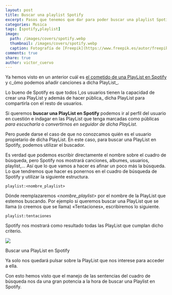 ```yaml
---
layout: post
title: Buscar una playlist Spotify
excerpt: Pasos que tenemos que dar para poder buscar una playlist Spotify dentro de la aplicación.
categories: Musica
tags: [spotify,playlist]
image:
  path: /images/covers/spotify.webp
  thumbnail: /images/covers/spotify.webp
  caption: Fotografía de [Freepik](https://www.freepik.es/autor/freepik)
comments: true
share: true
author: victor_cuervo
---
```


Ya hemos visto en un anterior cuál es [el cometido de una PlayList en Spotify](https://www.ayudaenlaweb.com/spotify/playlist-de-spotify/) y c_ómo podemos añadir canciones a dicha PlayList_.


Lo bueno de Spotify es que todos l_os usuarios tienen la capacidad de crear una PlayList y además de hacer pública_ dicha PlayList para compartirla con el resto de usuarios.


Si queremos **buscar una PlayList en Spotify** podemos ir al perfil del usuario en cuestión e indagar en las PlayList que tenga marcadas como públicas _para escucharla_ o _convertirnos en seguidor de dicha PlayList_.


Pero puede darse el caso de que no conozcamos quién es el usuario propietario de dicha PlayList. En este caso, para buscar una PlayList en Spotify, podemos utilizar el buscador.


Es verdad que podemos escribir directamente el nombre sobre el cuadro de búsqueda, pero Spotify nos mostrará canciones, albumes, usuarios, playlist,… Así que lo que vamos a hacer es afinar un poco más la búsqueda. Lo que tendremos que hacer es ponernos en el cuadro de búsqueda de Spotify y utilizar la siguiente estructura.


```text
playlist:<nombre_playlist>
```


Dónde reemplazaremos _<nombre_playlist>_ por el nombre de la PlayList que estemos buscando. Por ejemplo si queremos buscar una PlayList que se llama (o creemos que se llama) «Tentaciones», escribiremos lo siguiente.


```text
playlist:tentaciones
```


Spotify nos mostrará como resultado todas las PlayList que cumplan dicho criterio.


![](https://www.ayudaenlaweb.com/wp-content/uploads/2016/09/spotify_search_playlist.jpg)


Buscar una PlayList en Spotify


Ya solo nos quedará pulsar sobre la PlayList que nos interese para acceder a ella.


Con esto hemos visto que el manejo de las sentencias del cuadro de búsqueda nos da una gran potencia a la hora de buscar una Playlist en Spotify.

